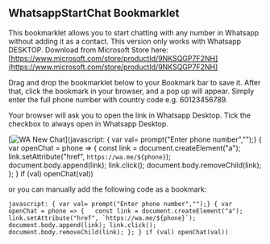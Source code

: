 ## WhatsappStartChat Bookmarklet

This bookmarklet allows you to start chatting with any number in Whatsapp without adding it as a contact. This version only works with Whatsapp DESKTOP.
Download from Microsoft Store here: [https://www.microsoft.com/store/productId/9NKSQGP7F2NH](https://www.microsoft.com/store/productId/9NKSQGP7F2NH) 

Drag and drop the bookmarklet below to your Bookmark bar to save it. After that, click the bookmark in your browser, and a pop up will appear. Simply enter the full phone number with country code e.g. 60123456789. 

Your browser will ask you to open the link in Whatsapp Desktop. Tick the checkbox to always open in Whatsapp Desktop.

[![WA New Chat](https://i.imgur.com/AVmCJ4P.png)](javascript: { var val= prompt("Enter phone number","");} { var openChat = phone => {   const link = document.createElement("a");   link.setAttribute("href", `https://wa.me/${phone}`); document.body.append(link); link.click();   document.body.removeChild(link); }; } if (val) openChat(val))

or you can manually add the following code as a bookmark:

```
javascript: { var val= prompt("Enter phone number","");} { var openChat = phone => {   const link = document.createElement("a");   link.setAttribute("href", `https://wa.me/${phone}`); document.body.append(link); link.click();   document.body.removeChild(link); }; } if (val) openChat(val))
```
